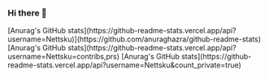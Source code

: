### Hi there 👋
<div>
[Anurag's GitHub stats](https://github-readme-stats.vercel.app/api?username=Nettsku)](https://github.com/anuraghazra/github-readme-stats)
[Anurag's GitHub stats](https://github-readme-stats.vercel.app/api?username=Nettsku=contribs,prs)
[Anurag's GitHub stats](https://github-readme-stats.vercel.app/api?username=Nettsku&count_private=true)
</div>
